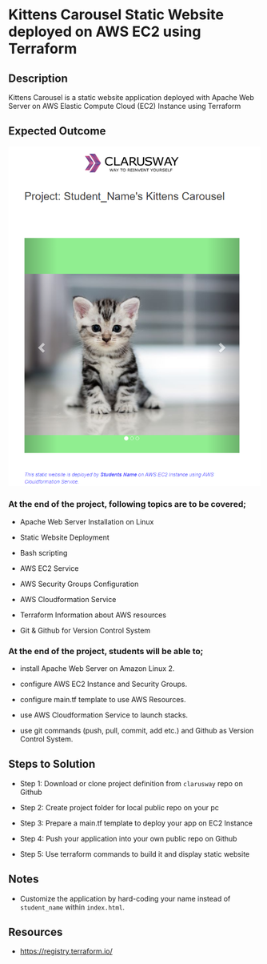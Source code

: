 # Kittens Carousel Static Website deployed on AWS EC2 using Terraform 

## Description
Kittens Carousel is a static website application deployed with Apache Web Server on AWS Elastic Compute Cloud (EC2) Instance using Terraform 

## Expected Outcome

![Project 101 : Kittens Carousel Application Snapshot](./project-101-snapshot.png)

### At the end of the project, following topics are to be covered;

- Apache Web Server Installation on Linux

- Static Website Deployment

- Bash scripting

- AWS EC2 Service

- AWS Security Groups Configuration

- AWS Cloudformation Service 

- Terraform Information about AWS resources

- Git & Github for Version Control System

### At the end of the project, students will be able to;

- install Apache Web Server on Amazon Linux 2.

- configure AWS EC2 Instance and Security Groups.

- configure main.tf template to use AWS Resources.

- use AWS Cloudformation Service to launch stacks.

- use git commands (push, pull, commit, add etc.) and Github as Version Control System.

## Steps to Solution
  
- Step 1: Download or clone project definition from `clarusway` repo on Github 

- Step 2: Create project folder for local public repo on your pc

- Step 3: Prepare a main.tf template to deploy your app on EC2 Instance

- Step 4: Push your application into your own public repo on Github

- Step 5: Use terraform commands to build it and display static website

## Notes

- Customize the application by hard-coding your name instead of `student_name` within `index.html`.

## Resources

- https://registry.terraform.io/